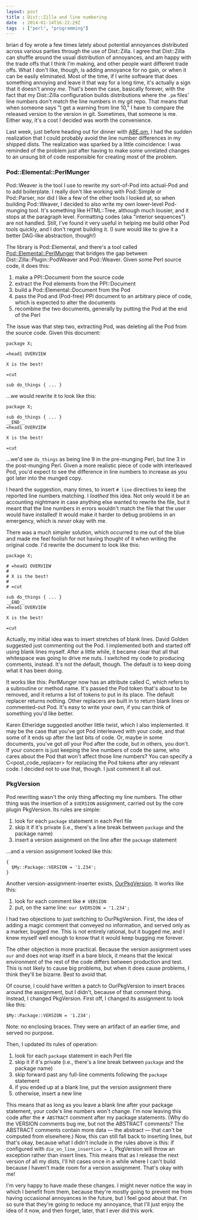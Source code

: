 ```yaml
---
layout: post
title : Dist::Zilla and line numbering
date  : 2014-01-14T16:22:29Z
tags  : ["perl", "programming"]
---
```

brian d foy wrote a few times lately about potential annoyances distributed
across various parties through the use of Dist::Zilla.  I agree that
Dist::Zilla can shuffle around the usual distribution of annoyances, and am
happy with the trade offs that I think I'm making, and other people want
different trade offs.  What I don't like, though, is adding annoyance for no
gain, or when it can be easily eliminated.  Most of the time, if I write
software that does something annoying and leave it that way for a long time,
it's actually a sign that it doesn't annoy *me*.  That's been the case,
basically forever, with the fact that my Dist::Zilla configuration builds
distributions where the `.pm` files' line numbers don't match the line numbers
in my git repo.  That means that when someone says "I get a warning from line
10," I have to compare the released version to the version in git.  Sometimes,
that someone is me.  Either way, it's a cost I decided was worth the
convenience.

Last week, just before heading out for dinner with
[ABE.pm](http://abe.pm.org/), I had the sudden realization that I could
probably avoid the line number differences in my shipped dists.  The
realization was sparked by a little coincidence: I was reminded of the problem
*just* after having to make some unrelated changes to an unsung bit of code
responsible for creating most of the problem.

### Pod::Elemental::PerlMunger

Pod::Weaver is the tool I use to rewrite my sort-of-Pod into actual-Pod and to
add boilerplate.  I really don't like working with Pod::Simple or Pod::Parser,
nor did I like a few of the other tools I looked at, so when building
Pod::Weaver, I decided to also write my own lower-level Pod-munging tool.  It's
something like HTML::Tree, although much lousier, and it stops at the paragraph
level.  Formatting codes (aka "interior sequences") are not handled.  Still,
I've found it very useful in helping me build other Pod tools quickly, and I
don't regret building it.  (I sure would like to give it a better DAG-like
abstraction, though!)

The library is Pod::Elemental, and there's a tool called
[Pod::Elemental::PerlMunger](https://metacpan.org/pod/Pod::Elemental::PerlMunger)
that bridges the gap between Dist::Zilla::Plugin::PodWeaver and Pod::Weaver.
Given some Perl source code, it does this:

1. make a PPI::Document from the source code
2. extract the Pod elements from the PPI::Document
3. build a Pod::Elemental::Document from the Pod
4. pass the Pod and (Pod-free) PPI document to an arbitrary piece of code,
     which is expected to alter the documents
5. recombine the two documents, generally by putting the Pod at the end of the
     Perl

The issue was that step two, extracting Pod, was deleting all the Pod from the
source code.  Given this document:

    package X;

    =head1 OVERVIEW

    X is the best!

    =cut

    sub do_things { ... }

...we would rewrite it to look like this:

    package X;

    sub do_things { ... }
    __END__
    =head1 OVERVIEW

    X is the best!

    =cut

...we'd see `do_things` as being line 9 in the pre-munging Perl, but line 3 in
the post-munging Perl.  Given a more realistic piece of code with interleaved
Pod, you'd expect to see the difference in line numbers to increase as you got
later into the munged copy.

I heard the suggestion, many times, to insert `# line` directives to keep the
reported line numbers matching.  I *loathed* this idea.  Not only would it be
an accounting nightmare in case anything else wanted to rewrite the file, but
it meant that the line numbers in errors wouldn't match the file that the user
would have installed!  It would make it harder to debug problems in an
emergency, which is *never* okay with me.

There was a much simpler solution, which occurred to me out of the blue and
made me feel foolish for not having thought of it when writing the original
code.  I'd rewrite the document to look like this:

    package X;

    # =head1 OVERVIEW
    #
    # X is the best!
    #
    # =cut

    sub do_things { ... }
    __END__
    =head1 OVERVIEW

    X is the best!

    =cut

Actually, my initial idea was to insert stretches of blank lines.  David Golden
suggested just commenting out the Pod.  I implemented both and started off
using blank lines myself.  After a little while, it became clear that all that
whitespace was going to drive me nuts.  I switched my code to producing
comments, instead.  It's not the default, though.  The default is to keep doing
what it has been doing.

It works like this:  PerlMunger now has an attribute called C<replacer>, which
refers to a subroutine or method name.  It's passed the Pod token that's about
to be removed, and it returns a list of tokens to put in its place.  The
default replacer returns nothing.  Other replacers are built in to return blank
lines or commented-out Pod.  It's easy to write your own, if you can think of
something you'd like better.

Karen Etheridge suggested another little twist, which I also implemented.  It
may be the case that you've got Pod interleaved with your code, and that some
of it ends up after the last bits of code.  Or, maybe in some documents, you've
got *all* your Pod after the code, but in others, you don't.  If your concern
is just keeping the line numbers of code the same, who cares about the Pod that
won't affect those line numbers?  You can specify a C<post_code_replacer> for
replacing the Pod tokens after any relevant code.  I decided not to use that,
though.  I just comment it all out.

### PkgVersion

Pod rewriting wasn't the only thing affecting my line numbers.  The other thing
was the insertion of a `$VERSION` assignment, carried out by the core plugin
PkgVersion.  Its rules are simple:

1. look for each `package` statement in each Perl file
2. skip it if it's private (i.e., there's a line break between `package` and
     the package name)
3. insert a version assignment on the line after the `package` statement

...and a version assignment looked like this:

    {
      $My::Package::VERSION = '1.234';
    }

Another version-assignment-inserter exists,
[OurPkgVersion](https://metacpan.org/pod/Dist::Zilla::Plugin::OurPkgVersion).
It works like this:

1. look for each comment like `# VERSION`
2. put, on the same line:  `our $VERSION = '1.234';`

I had two objections to just switching to OurPkgVersion.  First, the idea of
adding a magic comment that conveyed no information, and served only as a
marker, bugged me.  This is not entirely rational, but it bugged me, and I knew
myself well enough to know that it would keep bugging me forever.

The other objection is more practical.  Because the version assignment uses
`our` and does not wrap itself in a bare block, it means that the lexical
environment of the rest of the code differs between production and test.  This
is not likely to cause big problems, but when it does cause problems, I think
they'll be bizarre.  Best to avoid that.

Of course, I could have written a patch to OurPkgVersion to insert braces
around the assignment, but I didn't, because of that comment thing.  Instead, I
changed PkgVersion.  First off, I changed its assignment to look like this:

    $My::Package::VERSION = '1.234';

Note:  no enclosing braces.  They were an artifact of an earlier time, and
served no purpose.

Then, I updated its rules of operation:

1. look for each `package` statement in each Perl file
2. skip it if it's private (i.e., there's a line break between `package` and
     the package name)
3. skip forward past any full-line comments following the `package` statement
4. if you ended up at a blank line, put the version assignment there
5. otherwise, insert a new line

This means that as long as you leave a blank line after your package statement,
your code's line numbers won't change.  I'm now leaving this code after the
`# ABSTRACT` comment after my package statements.  (Why do the VERSION comments
bug me, but not the ABSTRACT comments?  The ABSTRACT comments contain more data
— the abstract — that can't be computed from elsewhere.)  Now, this can still
fall back to inserting lines, but that's okay, because what I didn't include in
the rules above is this:  if configured with `die_on_line_insertion = 1`,
PkgVersion will throw an exception rather than insert lines.  This means that
as I release the next version of all my dists, I'll hit cases once in a while
where I can't build because I haven't made room for a version assignment.
That's okay with me!

I'm very happy to have made these changes.  I might never notice the way in
which I benefit from them, because they're mostly going to prevent me from
having occasional annoyances in the future, but I feel good about that.  I'm so
sure that they're going to reduce my annoyance, that I'll just enjoy the idea
of it now, and then forget, later, that I ever did this work.


